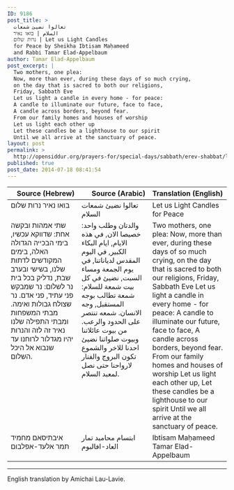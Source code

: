 ```yaml
---
ID: 9186
post_title: >
  تعالوا نضيئ شمعات
  السلام | בואו נאיר
  נרות שלום | Let us Light Candles
  for Peace by Sheikha Ibtisam Maḥameed
  and Rabbi Tamar Elad-Appelbaum
author: Tamar Elad-Appelbaum
post_excerpt: |
  Two mothers, one plea:
  Now, more than ever, during these days of so much crying,
  on the day that is sacred to both our religions,
  Friday, Sabbath Eve
  Let us light a candle in every home - for peace:
  A candle to illuminate our future, face to face,
  A candle across borders, beyond fear.
  From our family homes and houses of worship
  Let us light each other up
  Let these candles be a lighthouse to our spirit
  Until we all arrive at the sanctuary of peace.
layout: post
permalink: >
  http://opensiddur.org/prayers-for/special-days/sabbath/erev-shabbat/let-us-light-candles-for-peace-by-sheikha-ibtisam-mahamid-and-rabbi-tamar-elad-appelbaum/
published: true
post_date: 2014-07-18 08:41:54
---
```

<table style="margin-left: auto;margin-right: auto;" class="draggable">
<thead><tr><th id="x" style="text-align: right;">Source (Hebrew)</th><th style="text-align: right;">Source (Arabic)</th><th style="text-align: left;">Translation (English)</th></tr></thead>
<tbody>
<tr>
<td style="vertical-align:top;" width="30%">
<div class="liturgy"><span lang="he">
בואו נאיר נרות שלום
</span></div></td>
 
<td style="vertical-align:top;" width="30%">
<div class="arabic"><span lang="ar">
تعالوا نضيئ شمعات السلام
</span></div></td>
 
<td style="vertical-align:top;" width="33%"><div class="english">
Let us Light Candles for Peace
</div>
</td>
</tr>
<tr><td style="vertical-align:top;" width="30%">
<div class="liturgy"><span lang="he">
שתי אמהות ובקשה אחת: 
שדווקא עכשיו, בימי הבכייה הגדולה האלה,
בימים המקודשים לדתות שלנו,
בשישי ובערב שבת, 
נדליק בכל בית נר לשלום:
נר שמבקש פני עתיד, פני אדם. 
נר שצולח גבולות ואימה.
מבתי המשפחות ומבתי התפילה שלנו 
נאיר זה לזה
והנרות יהיו מגדלור לרוחנו
עד שנבוא אל היכל השלום. 
</span></div></td>
 
<td style="vertical-align:top;" width="30%">
<div class="arabic"><span lang="ar">
والدتان وطلب واحد:
خصيصا الان, في هذه الايام, ايام البكاء الكبير,
في اليوم المقدس لدياناتنا,
في يوم الجمعة ومساء السبت,
نضيئ في كل بيت شمعة للسلام:
شمعة تطالب بوجه المستقبل, وجه الانسان.
شمعه تنتصر على الحدود والرعب.
من بيوت عائلاتنا وبيوت صلواتنا
نضيئ احدنا للاخر
والشموع تكون البروج والفنار لارواحنا
حتى نصل لمعبد السلام.
</span></div></td>
 
<td style="vertical-align:top;" width="33%"><div class="english">
Two mothers, one plea:
Now, more than ever, during these days of so much crying,
on the day that is sacred to both our religions,
Friday, Sabbath Eve
Let us light a candle in every home - for peace:
A candle to illuminate our future, face to face,
A candle across borders, beyond fear.
From our family homes and houses of worship
Let us light each other up,
Let these candles be a lighthouse to our spirit
Until we all arrive at the sanctuary of peace. 
</div>
</td>
</tr>
<tr><td style="vertical-align:top;" width="30%">
<div class="liturgy"><span lang="he">
איבתיסאם מחמיד
תמר אלעד-אפלבום
</span></div></td>
 
<td style="vertical-align:top;" width="30%">
<div class="arabic"><span lang="ar">
ابتسام محاميد
تمار العاد-افالبوم
</span></div></td>
 
<td style="vertical-align:top;" width="33%"><div class="english">
Ibtisam Maḥameed
Tamar Elad-Appelbaum 
</div>
</td>
</tr>
</tbody>
</tbody></tbody></tbody></table>

<hr />
English translation by Amichai Lau-Lavie.